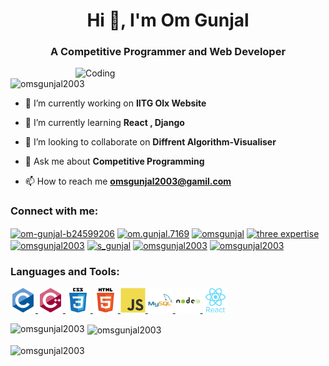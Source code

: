 <h1 align="center">Hi 👋, I'm Om Gunjal</h1>
<h3 align="center">A Competitive Programmer and Web Developer</h3>
<img align = "right" alt = "Coding" width = "400" src = "https://res.cloudinary.com/teepublic/image/private/s--KLOeGzZK--/t_Resized%20Artwork/c_fit,g_north_west,h_1054,w_1054/co_ffffff,e_outline:53/co_ffffff,e_outline:inner_fill:53/co_bbbbbb,e_outline:3:1000/c_mpad,g_center,h_1260,w_1260/b_rgb:eeeeee/c_limit,f_auto,h_630,q_90,w_630/v1650271640/production/designs/29500047_0.jpg">
<p align="left"> <img src="https://komarev.com/ghpvc/?username=omsgunjal2003&label=Profile%20views&color=0e75b6&style=flat" alt="omsgunjal2003" /> </p>

- 🔭 I’m currently working on **IITG Olx Website**

- 🌱 I’m currently learning **React , Django**

- 👯 I’m looking to collaborate on **Diffrent Algorithm-Visualiser**

- 💬 Ask me about **Competitive Programming**

- 📫 How to reach me **omsgunjal2003@gamil.com**

<h3 align="left">Connect with me:</h3>
<p align="left">
<a href="https://linkedin.com/in/om-gunjal-b24599206" target="blank"><img align="center" src="https://raw.githubusercontent.com/rahuldkjain/github-profile-readme-generator/master/src/images/icons/Social/linked-in-alt.svg" alt="om-gunjal-b24599206" height="30" width="40" /></a>
<a href="https://fb.com/om.gunjal.7169" target="blank"><img align="center" src="https://raw.githubusercontent.com/rahuldkjain/github-profile-readme-generator/master/src/images/icons/Social/facebook.svg" alt="om.gunjal.7169" height="30" width="40" /></a>
<a href="https://instagram.com/omsgunjal" target="blank"><img align="center" src="https://raw.githubusercontent.com/rahuldkjain/github-profile-readme-generator/master/src/images/icons/Social/instagram.svg" alt="omsgunjal" height="30" width="40" /></a>
<a href="https://www.youtube.com/c/three expertise" target="blank"><img align="center" src="https://raw.githubusercontent.com/rahuldkjain/github-profile-readme-generator/master/src/images/icons/Social/youtube.svg" alt="three expertise" height="30" width="40" /></a>
<a href="https://www.codechef.com/users/omsgunjal2003" target="blank"><img align="center" src="https://cdn.jsdelivr.net/npm/simple-icons@3.1.0/icons/codechef.svg" alt="omsgunjal2003" height="30" width="40" /></a>
<a href="https://www.hackerrank.com/s_gunjal" target="blank"><img align="center" src="https://raw.githubusercontent.com/rahuldkjain/github-profile-readme-generator/master/src/images/icons/Social/hackerrank.svg" alt="s_gunjal" height="30" width="40" /></a>
<a href="https://codeforces.com/profile/omsgunjal2003" target="blank"><img align="center" src="https://raw.githubusercontent.com/rahuldkjain/github-profile-readme-generator/master/src/images/icons/Social/codeforces.svg" alt="omsgunjal2003" height="30" width="40" /></a>
<a href="https://www.leetcode.com/omsgunjal2003" target="blank"><img align="center" src="https://raw.githubusercontent.com/rahuldkjain/github-profile-readme-generator/master/src/images/icons/Social/leet-code.svg" alt="omsgunjal2003" height="30" width="40" /></a>
</p>

<h3 align="left">Languages and Tools:</h3>
<p align="left"> <a href="https://www.cprogramming.com/" target="_blank" rel="noreferrer"> <img src="https://raw.githubusercontent.com/devicons/devicon/master/icons/c/c-original.svg" alt="c" width="40" height="40"/> </a> <a href="https://www.w3schools.com/cpp/" target="_blank" rel="noreferrer"> <img src="https://raw.githubusercontent.com/devicons/devicon/master/icons/cplusplus/cplusplus-original.svg" alt="cplusplus" width="40" height="40"/> </a> <a href="https://www.w3schools.com/css/" target="_blank" rel="noreferrer"> <img src="https://raw.githubusercontent.com/devicons/devicon/master/icons/css3/css3-original-wordmark.svg" alt="css3" width="40" height="40"/> </a> <a href="https://www.w3.org/html/" target="_blank" rel="noreferrer"> <img src="https://raw.githubusercontent.com/devicons/devicon/master/icons/html5/html5-original-wordmark.svg" alt="html5" width="40" height="40"/> </a> <a href="https://developer.mozilla.org/en-US/docs/Web/JavaScript" target="_blank" rel="noreferrer"> <img src="https://raw.githubusercontent.com/devicons/devicon/master/icons/javascript/javascript-original.svg" alt="javascript" width="40" height="40"/> </a> <a href="https://www.mysql.com/" target="_blank" rel="noreferrer"> <img src="https://raw.githubusercontent.com/devicons/devicon/master/icons/mysql/mysql-original-wordmark.svg" alt="mysql" width="40" height="40"/> </a> <a href="https://nodejs.org" target="_blank" rel="noreferrer"> <img src="https://raw.githubusercontent.com/devicons/devicon/master/icons/nodejs/nodejs-original-wordmark.svg" alt="nodejs" width="40" height="40"/> </a> <a href="https://reactjs.org/" target="_blank" rel="noreferrer"> <img src="https://raw.githubusercontent.com/devicons/devicon/master/icons/react/react-original-wordmark.svg" alt="react" width="40" height="40"/> </a> </p>

<p><img align="left" src="https://github-readme-stats.vercel.app/api/top-langs?username=omsgunjal2003&show_icons=true&locale=en&layout=compact" alt="omsgunjal2003" /></p>

<p>&nbsp;<img align="center" src="https://github-readme-stats.vercel.app/api?username=omsgunjal2003&show_icons=true&locale=en" alt="omsgunjal2003" /></p>

<p><img align="center" src="https://github-readme-streak-stats.herokuapp.com/?user=omsgunjal2003&" alt="omsgunjal2003" /></p>
